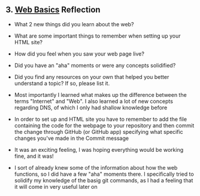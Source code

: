 ## 3. [Web Basics](3_web_basics/readme.md) Reflection

* What 2 new things did you learn about the web?
* What are some important things to remember when setting up your HTML site?
* How did you feel when you saw your web page live?
* Did you have an "aha" moments or were any concepts solidified?
* Did you find any resources on your own that helped you better understand a topic? If so, please list it.


* Most importantly I learned what makes up the difference between the terms "Internet" and "Web". I also learned a lot of new concepts regarding DNS, of which I only had shallow knowledge before
* In order to set up and HTML site you have to remember to add the file containing the code for the webpage to your repository and then commit the change through GitHub (or GitHub app) specifying what specific changes you've made in the Commit message
* It was an exciting feeling, I was hoping everything would be working fine, and it was!
* I sort of already knew some of the information about how the web functions, so I did have a few "aha" moments there. I specifically tried to solidify my knowledge of the basig git commands, as I had a feeling that it will come in very useful later on